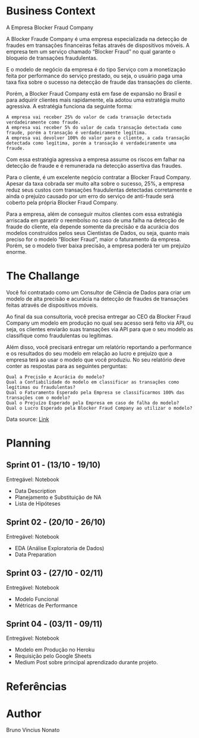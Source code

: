 # Business Context

A Empresa Blocker Fraud Company

A Blocker Fraude Company é uma empresa especializada na detecção de fraudes em transações financeiras feitas através de dispositivos móveis. A empresa tem um serviço chamado “Blocker Fraud” no qual garante o bloqueio de transações fraudulentas.

E o modelo de negócio da empresa é do tipo Serviço com a monetização feita por performance do serviço prestado, ou seja, o usuário paga uma taxa fixa sobre o sucesso na detecção de fraude das transações do cliente.

Porém, a Blocker Fraud Company está em fase de expansão no Brasil e para adquirir clientes mais rapidamente, ela adotou uma estratégia muito agressiva. A estratégia funciona da seguinte forma:

    A empresa vai receber 25% do valor de cada transação detectada verdadeiramente como fraude.
    A empresa vai receber 5% do valor de cada transação detectada como fraude, porém a transação é verdadeiramente legítima.
    A empresa vai devolver 100% do valor para o cliente, a cada transação detectada como legítima, porém a transação é verdadeiramente uma fraude.

Com essa estratégia agressiva a empresa assume os riscos em falhar na detecção de fraude e é remunerada na detecção assertiva das fraudes.

Para o cliente, é um excelente negócio contratar a Blocker Fraud Company. Apesar da taxa cobrada ser muito alta sobre o sucesso, 25%, a empresa reduz seus custos com transações fraudulentas detectadas corretamente e ainda o prejuízo causado por um erro do serviço de anti-fraude será coberto pela própria Blocker Fraud Company.

Para a empresa, além de conseguir muitos clientes com essa estratégia arriscada em garantir o reembolso no caso de uma falha na detecção de fraude do cliente, ela depende somente da precisão e da acurácia dos modelos construídos pelos seus Cientistas de Dados, ou seja, quanto mais preciso for o modelo “Blocker Fraud”, maior o faturamento da empresa. Porém, se o modelo tiver baixa precisão, a empresa poderá ter um prejuízo enorme.

# The Challange

Você foi contratado como um Consultor de Ciência de Dados para criar um modelo de alta precisão e acurácia na detecção de fraudes de transações feitas através de dispositivos móveis.

Ao final da sua consultoria, você precisa entregar ao CEO da Blocker Fraud Company um modelo em produção no qual seu acesso será feito via API, ou seja, os clientes enviarão suas transações via API para que o seu modelo as classifique como fraudulentas ou legítimas.

Além disso, você precisará entregar um relatório reportando a performance e os resultados do seu modelo em relação ao lucro e prejuízo que a empresa terá ao usar o modelo que você produziu. No seu relatório deve conter as respostas para as seguintes perguntas:

    Qual a Precisão e Acurácia do modelo?
    Qual a Confiabilidade do modelo em classificar as transações como legítimas ou fraudulentas?
    Qual o Faturamento Esperado pela Empresa se classificarmos 100% das transações com o modelo?
    Qual o Prejuízo Esperado pela Empresa em caso de falha do modelo?
    Qual o Lucro Esperado pela Blocker Fraud Company ao utilizar o modelo?

Data source: [Link](https://www.kaggle.com/ntnu-testimon/paysim1)

# Planning

## Sprint 01 - (13/10 - 19/10)
Entregável: Notebook
- Data Description
- Planejamento e Substituição de NA
- Lista de Hipóteses

## Sprint 02 - (20/10 - 26/10)
Entregável: Notebook
- EDA (Análise Exploratoria de Dados)
- Data Preparation

## Sprint 03 - (27/10 - 02/11)
Entregável: Notebook
- Modelo Funcional
- Métricas de Performance

## Sprint 04 - (03/11 - 09/11)
Entregável: Notebook
- Modelo em Produção no Heroku
- Requisição pelo Google Sheets
- Medium Post sobre principal aprendizado durante projeto.

# Referências

# Author
Bruno Vincius Nonato
